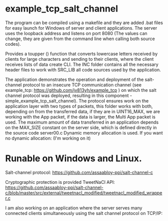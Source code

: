 # example_tcp_salt_channel

The program can be compiled using a makefile and they are added
.bat files for easy launch for Windows of server and client applications.
The server uses the loopback address and listens on port 8080
(The values can change, they are given from the command line when calling both source codes).

Provides a toupper () function that converts lowercase letters received by clients
for large characters and sending to their clients, where the client receives lists of data
create CLI. The INC folder contains all the necessary header files to work with
SRC_LIB all code sources used by the application.

The application demonstrates the operation and deployment of the salt-channel protocol
to an insecure TCP communication channel 
(see example_tcp: https://github.com/jv813yh/example_tcp )
on which the salt channel protocol was deployed, resulting in this component -
simple_example_tcp_salt_channel).
The protocol ensures work on the application layer
with two types of packets, this folder works with both, depending on
from the transferred data, if they are in UINT16_MAX, we are working
with the App packet, if the data is larger, the Multi App packet is used.
The maximum amount of data transferred in an application depends on the MAX_SIZE 
constant on the server side, which is defined directly in the source code server00.c
Dynamic memory allocation is used. 
If you want no dynamic allocation:
(I'm working on it)

# Runable on Windows and Linux.

Salt-channel protocol: 
https://github.com/assaabloy-ppi/salt-channel-c

Cryptographic protection is provided TweetNaCl API:
https://github.com/assaabloy-ppi/salt-channel-c/blob/master/src/external/tweetnacl_modified/tweetnacl_modified_wrapper.c

I am also working on an application where the server 
serves many connected clients simultaneously using the salt channel protocol
on TCP/IP:


